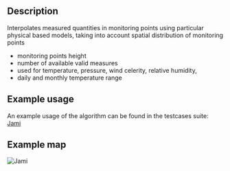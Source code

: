 ## Description ##

Interpolates measured quantities in monitoring points using particular physical based models, taking into account spatial distribution of monitoring points
  * monitoring points height
  * number of available valid measures
  * used for temperature, pressure, wind celerity, relative humidity,
  * daily and monthly temperature range

## Example usage ##

An example usage of the algorithm can be found in the testcases suite: [Jami](http://code.google.com/p/jgrasstools/source/browse/hortonmachine/src/test/java/org/jgrasstools/hortonmachine/models/hm/TestJami.java)

## Example map ##

<img src='http://wiki.jgrasstools.googlecode.com/hg/images/hortonmachine/jami.png' alt='Jami' />
